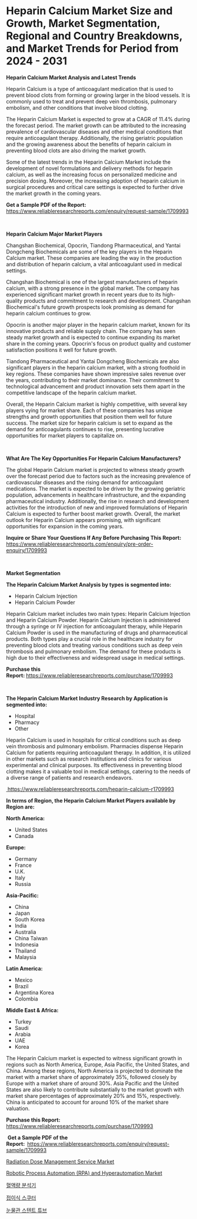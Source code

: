 <p><h1>Heparin Calcium Market Size and Growth, Market Segmentation, Regional and Country Breakdowns, and Market Trends for Period from 2024 -  2031</h1></p><p><strong>Heparin Calcium Market Analysis and Latest Trends</strong></p>
<p><p>Heparin Calcium is a type of anticoagulant medication that is used to prevent blood clots from forming or growing larger in the blood vessels. It is commonly used to treat and prevent deep vein thrombosis, pulmonary embolism, and other conditions that involve blood clotting.</p><p>The Heparin Calcium Market is expected to grow at a CAGR of 11.4% during the forecast period. The market growth can be attributed to the increasing prevalence of cardiovascular diseases and other medical conditions that require anticoagulant therapy. Additionally, the rising geriatric population and the growing awareness about the benefits of heparin calcium in preventing blood clots are also driving the market growth.</p><p>Some of the latest trends in the Heparin Calcium Market include the development of novel formulations and delivery methods for heparin calcium, as well as the increasing focus on personalized medicine and precision dosing. Moreover, the increasing adoption of heparin calcium in surgical procedures and critical care settings is expected to further drive the market growth in the coming years.</p></p>
<p><strong>Get a Sample PDF of the Report:&nbsp;</strong> <a href="https://www.reliableresearchreports.com/enquiry/request-sample/1709993">https://www.reliableresearchreports.com/enquiry/request-sample/1709993</a></p>
<p>&nbsp;</p>
<p><strong>Heparin Calcium Major Market Players</strong></p>
<p><p>Changshan Biochemical, Opocrin, Tiandong Pharmaceutical, and Yantai Dongcheng Biochemicals are some of the key players in the Heparin Calcium market. These companies are leading the way in the production and distribution of heparin calcium, a vital anticoagulant used in medical settings.</p><p>Changshan Biochemical is one of the largest manufacturers of heparin calcium, with a strong presence in the global market. The company has experienced significant market growth in recent years due to its high-quality products and commitment to research and development. Changshan Biochemical's future growth prospects look promising as demand for heparin calcium continues to grow.</p><p>Opocrin is another major player in the heparin calcium market, known for its innovative products and reliable supply chain. The company has seen steady market growth and is expected to continue expanding its market share in the coming years. Opocrin's focus on product quality and customer satisfaction positions it well for future growth.</p><p>Tiandong Pharmaceutical and Yantai Dongcheng Biochemicals are also significant players in the heparin calcium market, with a strong foothold in key regions. These companies have shown impressive sales revenue over the years, contributing to their market dominance. Their commitment to technological advancement and product innovation sets them apart in the competitive landscape of the heparin calcium market.</p><p>Overall, the Heparin Calcium market is highly competitive, with several key players vying for market share. Each of these companies has unique strengths and growth opportunities that position them well for future success. The market size for heparin calcium is set to expand as the demand for anticoagulants continues to rise, presenting lucrative opportunities for market players to capitalize on.</p></p>
<p>&nbsp;</p>
<p><strong>What Are The Key Opportunities For Heparin Calcium Manufacturers?</strong></p>
<p><p>The global Heparin Calcium market is projected to witness steady growth over the forecast period due to factors such as the increasing prevalence of cardiovascular diseases and the rising demand for anticoagulant medications. The market is expected to be driven by the growing geriatric population, advancements in healthcare infrastructure, and the expanding pharmaceutical industry. Additionally, the rise in research and development activities for the introduction of new and improved formulations of Heparin Calcium is expected to further boost market growth. Overall, the market outlook for Heparin Calcium appears promising, with significant opportunities for expansion in the coming years.</p></p>
<p><strong>Inquire or Share Your Questions If Any Before Purchasing This Report:</strong> <a href="https://www.reliableresearchreports.com/enquiry/pre-order-enquiry/1709993">https://www.reliableresearchreports.com/enquiry/pre-order-enquiry/1709993</a></p>
<p>&nbsp;</p>
<p><strong>Market Segmentation</strong></p>
<p><strong>The Heparin Calcium Market Analysis by types is segmented into:</strong></p>
<p><ul><li>Heparin Calcium Injection</li><li>Heparin Calcium Powder</li></ul></p>
<p><p>Heparin Calcium market includes two main types: Heparin Calcium Injection and Heparin Calcium Powder. Heparin Calcium Injection is administered through a syringe or IV injection for anticoagulant therapy, while Heparin Calcium Powder is used in the manufacturing of drugs and pharmaceutical products. Both types play a crucial role in the healthcare industry for preventing blood clots and treating various conditions such as deep vein thrombosis and pulmonary embolism. The demand for these products is high due to their effectiveness and widespread usage in medical settings.</p></p>
<p><strong>Purchase this Report:&nbsp;</strong><a href="https://www.reliableresearchreports.com/purchase/1709993">https://www.reliableresearchreports.com/purchase/1709993</a></p>
<p>&nbsp;</p>
<p><strong>The Heparin Calcium Market Industry Research by Application is segmented into:</strong></p>
<p><ul><li>Hospital</li><li>Pharmacy</li><li>Other</li></ul></p>
<p><p>Heparin Calcium is used in hospitals for critical conditions such as deep vein thrombosis and pulmonary embolism. Pharmacies dispense Heparin Calcium for patients requiring anticoagulant therapy. In addition, it is utilized in other markets such as research institutions and clinics for various experimental and clinical purposes. Its effectiveness in preventing blood clotting makes it a valuable tool in medical settings, catering to the needs of a diverse range of patients and research endeavors.</p></p>
<p><a href="https://www.reliableresearchreports.com/heparin-calcium-r1709993">&nbsp;https://www.reliableresearchreports.com/heparin-calcium-r1709993</a></p>
<p><strong>In terms of Region, the Heparin Calcium Market Players available by Region are:</strong></p>
<p>
    <p> <strong> North America: </strong>
        <ul>
            <li>United States</li>
            <li>Canada</li>
        </ul>
        </p> 
    <p> <strong> Europe: </strong>
        <ul>
            <li>Germany</li>
            <li>France</li>
            <li>U.K.</li>
            <li>Italy</li>
            <li>Russia</li>
        </ul>
        </p> 
    <p> <strong> Asia-Pacific: </strong>
        <ul>
            <li>China</li>
            <li>Japan</li>
            <li>South Korea</li>
            <li>India</li>
            <li>Australia</li>
            <li>China Taiwan</li>
            <li>Indonesia</li>
            <li>Thailand</li>
            <li>Malaysia</li>
        </ul>
        </p> 
    <p> <strong> Latin America: </strong>
        <ul>
            <li>Mexico</li>
            <li>Brazil</li>
            <li>Argentina Korea</li>
            <li>Colombia</li>
        </ul>
        </p> 
    <p> <strong> Middle East & Africa: </strong>
        <ul>
            <li>Turkey</li>
            <li>Saudi</li>
            <li>Arabia</li>
            <li>UAE</li>
            <li>Korea</li>
        </ul>
    </p>
    </p>
<p><p>The Heparin Calcium market is expected to witness significant growth in regions such as North America, Europe, Asia Pacific, the United States, and China. Among these regions, North America is projected to dominate the market with a market share of approximately 35%, followed closely by Europe with a market share of around 30%. Asia Pacific and the United States are also likely to contribute substantially to the market growth with market share percentages of approximately 20% and 15%, respectively. China is anticipated to account for around 10% of the market share valuation.</p></p>
<p><strong>Purchase this Report: </strong><a href="https://www.reliableresearchreports.com/purchase/1709993">https://www.reliableresearchreports.com/purchase/1709993</a></p>
<p>&nbsp;<strong>Get a Sample PDF of the Report:&nbsp;&nbsp;</strong><a href="https://www.reliableresearchreports.com/enquiry/request-sample/1709993">https://www.reliableresearchreports.com/enquiry/request-sample/1709993</a></p>
<p><strong></strong></p>
<p><p><a href="https://medium.com/@chloeconn57/radiation-dose-management-service-market-size-cagr-trends-2024-2030-e71490f747bf">Radiation Dose Management Service Market</a></p><p><a href="https://medium.com/@go-emi/robotic-process-automation-rpa-and-hyperautomation-market-size-cagr-trends-2024-2030-c8044ca4fc85">Robotic Process Automation (RPA) and Hyperautomation Market</a></p><p><a href="https://medium.com/@toreygrimes2022/%ED%98%88%EC%95%A1%EB%9F%89-%EB%B6%84%EC%84%9D%EA%B8%B0-%EC%8B%9C%EC%9E%A5-%EC%8B%9C%EC%9E%A5-cagr-%EC%8B%9C%EC%9E%A5-%EB%8F%99%ED%96%A5-%EB%B0%8F-%EC%84%B1%EC%9E%A5-%EC%A0%84%EB%9E%B5%EC%97%90-%EB%8C%80%ED%95%9C-%ED%86%B5%EC%B0%B0%EB%A0%A5-c59e364ce693">혈액량 분석기</a></p><p><a href="https://github.com/laholand/Market-Research-Report-List-3/blob/main/677576456289.md">접이식 스쿠터</a></p><p><a href="https://medium.com/@dessierohan2023/%EB%8B%A4%EC%9D%8C-%EB%AC%B8%EC%9E%A5%EC%9D%84-%ED%95%9C%EA%B5%AD%EC%96%B4%EB%A1%9C-%EB%B2%88%EC%97%AD%ED%95%98%EC%8B%9C%EC%98%A4-%EB%88%88%EB%AC%BC-%EA%B4%80%EA%B4%91%EC%A7%80-%EC%84%A0%EA%B4%80%EA%B4%80-%EC%82%B0%EC%97%85%EC%9D%98-%EC%A0%84%EB%A7%9D-%EB%B0%8F-%EC%98%88%EC%B8%A1-%EB%B6%84%EC%84%9D-2024%EB%85%84%EB%B6%80%ED%84%B0-2031%EB%85%84-eb51ea592b57">눈물관 스텐트 튜브</a></p></p>